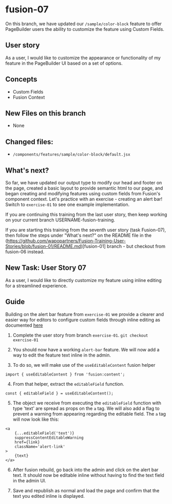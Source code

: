 # fusion-07

On this branch, we have updated our `/sample/color-block` feature to offer PageBuilder users the ability to customize the feature using Custom Fields.

## User story
As a user, I would like to customize the appearance or functionality of my feature in the PageBuilder UI based on a set of options.

## Concepts
- Custom Fields
- Fusion Context

## New Files on this branch
- None

## Changed files:
- `/components/features/sample/color-block/default.jsx`

## What's next?
So far, we have updated our output type to modify our head and footer on the page, created a basic layout to provide semantic html to our page, and began creating and modifying features using custom fields from
Fusion's component context. Let's practice with an exercise - creating an alert bar! Switch to `exercise-01` to see one example implementation.

If you are continuing this training from the last user story, then keep working on your current branch USERNAME-fusion-training.

If you are starting this training from the seventh user story (task Fusion-07), then follow the steps under "What's next?" on the README file in the (https://github.com/wapopartners/Fusion-Training-User-Stories/blob/fusion-01/README.md)[fusion-01] branch - but checkout from fusion-06 instead.

## New Task: User Story 07
As a user, I would like to directly customize my feature using inline editing for a streamlined experience.

## Guide
Building on the alert bar feature from `exercise-01` we provide a clearer and easier way for editors to configure custom fields through inline editing as documented [here](https://redirector.arcpublishing.com/alc/arc-products/pagebuilder/fusion/documentation/recipes/adding-custom-fields.md#inline-editing)

1. Complete the user story from branch `exercise-01`. ```git checkout exercise-01```

2. You should now have a working `alert-bar` feature. We will now add a way to edit the feature text inline in the admin.

3. To do so, we will make use of the `useEditableContent` fusion helper 

```import { useEditableContent } from 'fusion:content';```

4. From that helper, extract the `editableField` function.

```const { editableField } = useEditableContent();```

5. The object we receive from executing the `editableField` function with type 'text' are spread as props on the `a` tag. We will also add a flag to prevent a warning from appearing regarding the editable field. The `a` tag will now look like this:

```
<a
    {...editableField('text')}
    suppressContentEditableWarning
    href={link}
    className='alert-link'
>
    {text}
</a>
```

6. After fusion rebuild, go back into the admin and click on the alert bar text. It should now be editable inline without having to find the text field in the admin UI.

7. Save and republish as normal and load the page and confirm that the text you edited inline is displayed.